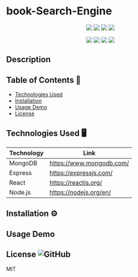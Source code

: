 # book-Search-Engine

<p align="center">
    <img src="https://img.shields.io/github/repo-size/Dkallen117/book-Search-Engine" />
    <img src="https://img.shields.io/github/languages/top/Dkallen117/book-Search-Engine"  />
    <img src="https://img.shields.io/github/issues/Dkallen117/book-Search-Engine" />
    <img src="https://img.shields.io/github/last-commit/Dkallen117/book-Search-Engine" >
</p>
  
<p align="center">
    <img src="https://img.shields.io/badge/MongoDB-darkgreen" />
    <img src="https://img.shields.io/badge/Express-red" />
    <img src="https://img.shields.io/badge/React-blue"  />
    <img src="https://img.shields.io/badge/Node.js-lightgreen" />
</p>

## Description 



## Table of Contents 📖

- [Technologies Used](#technologies-used-%EF%B8%8F)
- [Installation](#installation-%EF%B8%8F)
- [Usage Demo](#usage-demo)
- [License](#license-)

## Technologies Used 🖥️

| Technology  | Link                                    |
| ----------- | --------------------------------------- |
| MongoDB     | https://www.mongodb.com/                |
| Express     | https://expressjs.com/                  |
| React       | https://reactjs.org/                    |
| Node.js     | https://nodejs.org/en/                  |



## Installation ⚙️





## Usage Demo



## License ![GitHub](https://img.shields.io/badge/License%3A-MIT-green.svg)

MIT
